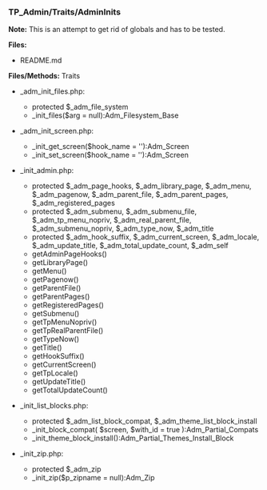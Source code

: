 ### TP_Admin/Traits/AdminInits

**Note:** This is an attempt to get rid of globals and has to be tested. 

**Files:** 
- README.md

**Files/Methods:** Traits

- _adm_init_files.php: 	
	* protected $_adm_file_system 
	* _init_files($arg = null):Adm_Filesystem_Base 

- _adm_init_screen.php: 	
	* _init_get_screen($hook_name = ''):Adm_Screen 
	* _init_set_screen($hook_name = ''):Adm_Screen 

- _init_admin.php: 	
	* protected $_adm_page_hooks, $_adm_library_page, $_adm_menu, $_adm_pagenow, $_adm_parent_file, $_adm_parent_pages, $_adm_registered_pages 
	* protected $_adm_submenu, $_adm_submenu_file, $_adm_tp_menu_nopriv, $_adm_real_parent_file, $_adm_submenu_nopriv, $_adm_type_now, $_adm_title 
	* protected $_adm_hook_suffix, $_adm_current_screen, $_adm_locale, $_adm_update_title, $_adm_total_update_count, $_adm_self 
	* getAdminPageHooks() 
	* getLibraryPage() 
	* getMenu() 
	* getPagenow() 
	* getParentFile() 
	* getParentPages() 
	* getRegisteredPages() 
	* getSubmenu() 
	* getTpMenuNopriv() 
	* getTpRealParentFile() 
	* getTypeNow() 
	* getTitle() 
	* getHookSuffix() 
	* getCurrentScreen() 
	* getTpLocale() 
	* getUpdateTitle() 
	* getTotalUpdateCount() 

- _init_list_blocks.php: 	
	* protected $_adm_list_block_compat, $_adm_theme_list_block_install 
	* _init_block_compat( $screen, $with_id = true ):Adm_Partial_Compats 
	* _init_theme_block_install():Adm_Partial_Themes_Install_Block 

- _init_zip.php: 	
	* protected $_adm_zip 
	* _init_zip($p_zipname = null):Adm_Zip 
